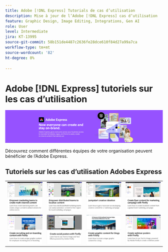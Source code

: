 ```yaml
---
title: Adobe [!DNL Express] Tutorials de cas d’utilisation
description: Mise à jour de l’Adobe [!DNL Express] cas d’utilisation
feature: Graphic Design, Image Editing, Integrations, Gen AI
role: User
level: Intermediate
jira: KT-13995
source-git-commit: 58b151de4487c2636fe28dce610f84d27a99a7ca
workflow-type: tm+mt
source-wordcount: '82'
ht-degree: 0%

---
```


# Adobe [!DNL Express] tutoriels sur les cas d’utilisation

![Express Hero Image](../assets/Express.png)

Découvrez comment différentes équipes de votre organisation peuvent bénéficier de l’Adobe Express.

## Tutoriels sur les cas d’utilisation Adobes Express

<table style="table-layout:fixed">
<tr>
   <td>
      <a href="multi-channel-marketing-content.md">
         <img alt="Permettre aux équipes marketing de créer du contenu multicanal" src="assets/multi-channel.png" />
      </a>
  <td>
      <a href="localized-marketing-content.md">
         <img alt="Permettre aux équipes distribuées de localiser le contenu" src="assets/marketing-regional-content.png" />
      </a>
  </td>
  <td>
      <a href="jumpstart-ideation.md">
         <img alt="Lancez l’idée créative" src="assets/marketing-ideation.png" />
      </a>
   </td>     
   <td>
      <a href="create-local-marketing.md">
         <img alt="Création de contenu de dépliant pour une campagne marketing avec Firefly" src="assets/local-marketing.png" />
      </a>
   </td>
</tr>
<tr>
   <td>
      <a href="create-on-boarding.md">
         <img alt="Création de contenu de recrutement et d’intégration avec Firefly" src="assets/on-boarding.png" />
      </a>
   </td>
   <td>
      <a href="create-social-posters.md">
         <img alt="Création d’affiches pour les réseaux sociaux avec Firefly" src="assets/social-firefly.png" />
      </a>
   </td>
   <td>
      <a href="create-blog-graphics.md">
         <img alt="Création de contenu graphique pour les blogs avec Firefly" src="assets/blog-graphic.png" />
      </a>
   </td>
   <td>
      <a href="create-webinar-poster.md">
         <img alt="Création d’affiches de webinaire avec Firefly" src="assets/webinar-poster.png" />
      </a>
   </td>
</tr>
</table>
